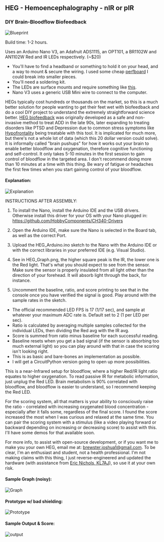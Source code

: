 ## HEG - Hemoencephalography - nIR or pIR
### DIY Brain-Bloodflow Biofeedback

![Blueprint](https://raw.githubusercontent.com/moothyknight/HEG_Arduino/master/HEG_Arduino_BP.png)

Build time: 1-2 hours.

Uses an Arduino Nano V3, an Adafruit ADS1115, an OPT101, a BR1102W and AN1102W Red and IR LEDs respectively. (~$20)
- You'll have to find a headband or something to hold it on your head, and a way to mount & secure the wiring. I used some cheap [perfboard](https://www.adafruit.com/product/2670) I could break into smaller pieces. 
- You'll need a soldering kit. 
- The LEDs are surface mounts and require something like [this](https://nifteecircuits.com/products/sot23-6).
- Nano V3 uses a generic USB Mini wire to connect to the computer.


HEGs typically cost hundreds or thousands on the market, so this is a much better solution for people wanting to get their feet wet with biofeedback and do a cool DIY project to understand the extremely straightforward science better. [HEG biofeedback](https://en.wikipedia.org/wiki/Hemoencephalography) was originally developed as a safe and non-invasive method to treat ADD in the late 90s, later expanding to treating disorders like PTSD and Depression due to common stress symptoms like [Hypofrontality](https://en.wikipedia.org/wiki/Hypofrontality) being treatable with this tool. It is implicated for much more, but there's not a whole lot of data (which this 20 dollar version could solve). It is informally called "brain pushups" for how it works out your brain to enable better bloodflow and oxygenation, therefore cognitive functioning and self-control. It only takes 5-10 minutes in the first session to gain control of bloodflow in the targeted area. I don't recommend doing more than 10 minutes at a time with this thing. Be wary of fatigue or headaches the first few times when you start gaining control of your bloodflow.


#### Explanation:
![Explanation](https://raw.githubusercontent.com/moothyknight/HEG_Arduino/master/HEGExplained.png)

INSTRUCTIONS AFTER ASSEMBLY:

1. To install the Nano, install the Arduino IDE and the USB drivers. Otherwise install this driver for your OS with your Nano plugged in: https://github.com/HobbyComponents/CH340-Drivers

2. Open the Arduino IDE, make sure the Nano is selected in the Board tab, as well as the correct Port.

3. Upload the HEG_Arduino.ino sketch to the Nano with the Arduino IDE or with the correct libraries in your preferred IDE (e.g. Visual Studio). 

4. See in HEG_Graph.png, the higher square peak is the IR, the lower one is the Red light. That's what you should expect to see from the sensor. Make sure the sensor is properly insulated from all light other than the direction of your forehead. It will absorb light through the back, for instance. 

5. Uncomment the baseline, ratio, and score printing to see that in the console once you have verified the signal is good. 
Play around with the sample rates in the sketch.

- The official recommended LED FPS is 17 (1/17 sec), and sample at whatever your maximum ADC rate is. Default set to 2 (1 per LED per sec).
- Ratio is calculated by averaging multiple samples collected for the individual LEDs, then dividing the Red avg with the IR avg. 
- Score is summed from ratio minus baseline for each successful reading.
- Baseline resets when you get a bad signal (if the sensor is absorbing too much external light) so you can play around with that in case the scoring isn't looking right. 
- This is as basic and bare-bones an implementation as possible. 
- I will get a CircuitPython version going to open up more possibilities. 

This is a near-Infrared setup for bloodflow, where a higher Red/IR light ratio equates to higher oxygenation. To read passive IR for metabolic information, just unplug the Red LED. Brain metabolism is 90% correlated with bloodflow, and bloodflow is easier to understand, so I recommend keeping the Red LED. 

For the scoring system, all that matters is your ability to consciously raise the ratio - correlated with increasing oxygenated blood concentration - especially after it falls some, regardless of the final score. I found the score increased the most when I was curious and relaxed at the same time. You can pair the scoring system with a stimulus (like a video playing forward or backward depending on increasing or decreasing score) to assist with this. I'll have some demos for that available soon.

For more info, to assist with open-source development, or if you want me to make you your own HEG, email me at: brewster.joshua1@gmail.com.
To be clear, I'm an enthusiast and student, not a health professional. I'm not making claims with this thing, I just reverse-engineered and updated the hardware (with assistance from [Eric Nichols, KL7AJ](https://alaskit.co/about-us)), so use it at your own risk.

#### Sample Graph (noisy):
![Graph](https://raw.githubusercontent.com/moothyknight/HEG_Arduino/master/HEG_Graph.PNG)

#### Prototype w/ bad shielding:
![Prototype](https://raw.githubusercontent.com/moothyknight/HEG_Arduino/master/HEG_Arduino_Proto.jpg)

#### Sample Output & Score:
![output](https://raw.githubusercontent.com/moothyknight/HEG_Arduino/master/HEGOutput.PNG)
